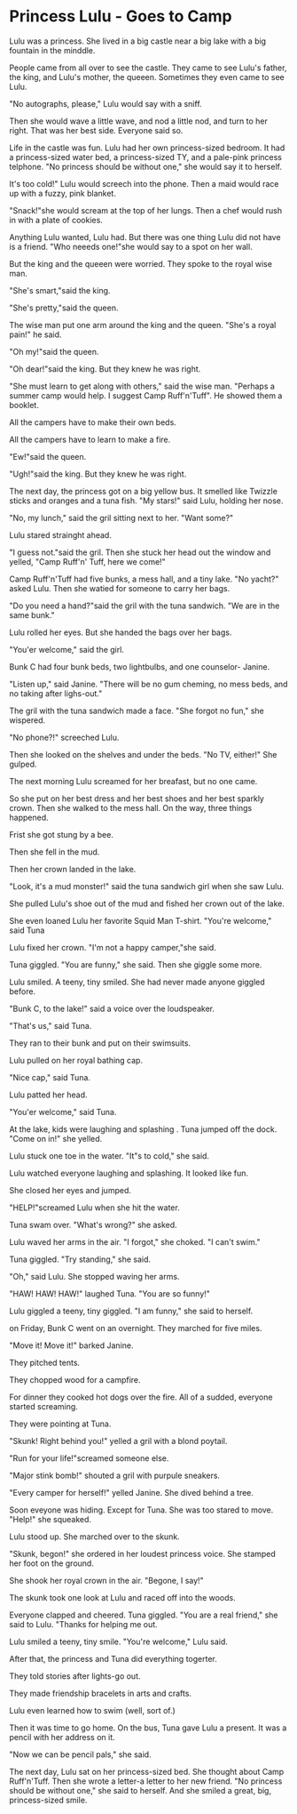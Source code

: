 # Princess Lulu - Goes to Camp

Lulu was a princess. She lived in a
big castle near a big lake with a big
fountain in the minddle.

People came from all over to see 
the castle. They came to see Lulu's 
father, the king, and Lulu's mother,
the queeen. Sometimes they even
came to see Lulu.

"No autographs, please," Lulu
would say with a sniff.

Then she would wave a little wave,
and nod a little nod, and turn to
her right. That was her best side.
Everyone said so.

Life in the castle was fun. Lulu
had her own princess-sized bedroom.
It had a princess-sized water bed,
a princess-sized TY, and a pale-pink
princess telphone. "No princess 
should be without one," she would
say it to herself.

It's too cold!" Lulu would screech
into the phone. Then a maid would 
race up with a fuzzy, pink blanket.

"Snack!"she would 
scream at the top of
her lungs. Then a chef
would rush in with 
a plate of cookies.

Anything Lulu wanted, Lulu had.
But there was one thing Lulu did
not have is a friend.
"Who neeeds one!"she would
say to a spot on her wall.

But the king and the queeen were worried.
They spoke to the royal wise man.

"She's smart,"said the king.

"She's pretty,"said the queen.

The wise man put one arm around
the king and the queen.
"She's a royal pain!" he said.

"Oh my!"said the queen.

"Oh dear!"said the king. But they
knew he was right.

"She must learn to get along with 
others," said the wise man. "Perhaps
a summer camp would help. I
suggest Camp Ruff'n'Tuff". He
showed them a booklet.

All the campers have 
to make their own beds.

All the campers have 
to learn to
make a fire. 

"Ew!"said the queen.

"Ugh!"said the king. But they knew
he was right.

The next day, the princess got on a
big yellow bus. It smelled like Twizzle
sticks and oranges and a tuna fish.
"My stars!" said Lulu, holding her nose.

"No, my lunch," said the gril sitting 
next to her. "Want some?"

Lulu stared strainght ahead.

"I guess not."said the gril. Then
she stuck her head out the window
and yelled, "Camp Ruff'n' Tuff, here
we come!"

Camp Ruff'n'Tuff had five bunks,
a mess hall, and a tiny lake. "No
yacht?" asked Lulu. Then she watied
for someone to carry her bags.

"Do you need a hand?"said the 
gril with the tuna sandwich. "We are
in the same bunk."

Lulu rolled her eyes. But she 
handed the bags over her bags.

"You'er welcome," said the girl.

Bunk C had four bunk beds, two
lightbulbs, and one counselor-
Janine.

"Listen up," said Janine. "There will 
be no gum cheming, no mess beds,
and no taking after lighs-out."

The gril with the tuna sandwich 
made a face. "She forgot no fun,"
she wispered.

"No phone?!" screeched Lulu.

Then she looked on the shelves
and under the beds. "No TV, either!"
She gulped.

The next morning Lulu screamed
for her breafast, but no one came.

So she put on her best dress and
her best shoes and her best sparkly
crown. Then she walked to the 
mess hall. On the way, three
things happened.

Frist she got stung by a bee.

Then she fell in the mud.

Then her crown landed in the lake.

"Look, it's a mud monster!" said the tuna sandwich girl when she saw Lulu.

She pulled Lulu's shoe out of the mud and fished her crown out of the lake.

She even loaned Lulu her favorite Squid Man T-shirt. "You're welcome," said Tuna

Lulu fixed her crown. "I'm not a 
happy camper,"she said.

Tuna giggled. "You are funny," she 
said. Then she giggle some more.

Lulu smiled. A teeny, tiny smiled. She
had never made anyone giggled before.

"Bunk C, to the lake!" said
a voice over the loudspeaker.

"That's us," said Tuna.

They ran to their bunk and put on 
their swimsuits.

Lulu pulled on her royal
bathing cap.

"Nice cap," said Tuna.

Lulu patted her head.

"You'er welcome," said Tuna.

At the lake, kids were laughing
and splashing . Tuna jumped off the 
dock. "Come on in!" she yelled.

Lulu stuck one toe in the water.
"It"s to cold," she said. 

Lulu watched everyone laughing
and splashing. It looked like fun.

She closed her eyes and jumped.

"HELP!"screamed Lulu when she 
hit the water.

Tuna swam over. "What's wrong?"
she asked.

Lulu waved her arms in the air.
"I forgot," she choked. "I can't swim."

Tuna giggled. "Try standing,"
she said.

"Oh," said Lulu. She stopped
waving her arms.

"HAW! HAW! HAW!" laughed
Tuna. "You are so funny!"

Lulu giggled a teeny, tiny giggled.
"I am funny," she said to herself.

on Friday, Bunk C went on 
an overnight. They marched
for five miles.

"Move it! Move it!" barked Janine.

They pitched tents.

They chopped wood for a campfire.

For dinner they cooked hot
dogs over the fire. All of a sudded,
everyone started screaming.

They were pointing at Tuna.

"Skunk! Right behind you!" yelled
a gril with a blond poytail. 

"Run for your life!"screamed
someone else.

"Major stink bomb!" shouted a gril
with purpule sneakers.

"Every camper for herself!" yelled
Janine. She dived behind a tree.

Soon eveyone was hiding. Except
for Tuna. She was too stared to
move. "Help!" she squeaked.

Lulu stood up. She marched over 
to the skunk.

"Skunk, begon!" she ordered
in her loudest princess voice. She
stamped her foot on the ground.

She shook her royal crown in the air.
"Begone, I say!"

The skunk took one look at Lulu
and raced off into the woods.

Everyone clapped and cheered.
Tuna giggled. "You are a real
friend," she said to Lulu. "Thanks
for helping me out.

Lulu smiled a teeny, tiny smile.
"You're welcome," Lulu said.

After that, the princess and Tuna
did everything togerter.

They told stories after lights-go out.

They made friendship bracelets in 
arts and crafts.

Lulu even learned how to swim
(well, sort of.)

Then it was time to go home. On the 
bus, Tuna gave Lulu a present.
It was a pencil with her address on it.

"Now we can be pencil pals," she said.

The next day, Lulu sat on her 
princess-sized bed. She thought
about Camp Ruff'n'Tuff. Then she wrote a letter-a letter to her
new friend. "No princess should be 
without one," she said to herself.
And she smiled a great, big,
princess-sized smile.














